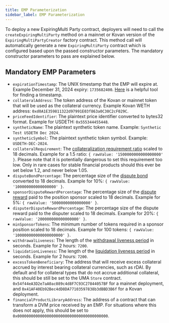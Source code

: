 ```yaml
---
title: EMP Parameterization
sidebar_label: EMP Parameterization
---
```


To deploy a new ExpiringMulti Party contract, deployers will need to call the `createExpiringMultiParty` method on a mainnet or Kovan version of the `ExpiringMultiPartyCreator` factory contract. This method call will automatically generate a new `ExpiringMultiParty` contract which is configured based upon the passed constructor parameters. The mandatory constructor parameters to pass are explained below.

## Mandatory EMP Parameters

- `expirationTimestamp`: The UNIX timestamp that the EMP will expire at. Example December 31, 2024 expiry: `1735682400`. [Here](https://www.unixtimestamp.com/) is a helpful tool for finding a timestamp. 
- `collateralAddress`: The token address of the Kovan or mainnet token that will be used as the collateral currency. Example Kovan WETH address: `0xd0A1E359811322d97991E03f863a0C30C2cF029C`.
- `priceFeedIdentifier`: The plaintext price identifier converted to bytes32 format. Example for USDETH: `0x555344455448`.
- `syntheticName`: The plaintext synthetic token name. Example: `Synthetic Test USDETH Dec 2024`.
- `syntheticSymbol`: The plaintext synthetic token symbol. Example: `USDETH-DEC-2024`.
- `collateralRequirement`: The [collateralization requirement ratio](https://docs.umaproject.org/synthetic-tokens/glossary#collateralization-requirement) scaled to 18 decimals. Example for a 1.5 ratio: `{ rawValue: '1500000000000000000' }`. Please note that it is potentially dangerous to set this requirement too low. Only in rare cases for stable financial products should this ever be set below 1.2, and never below 1.05. 
- `disputeBondPercentage`: The percentage size of the [dispute bond](https://docs.umaproject.org/synthetic-tokens/explainer#liquidation-and-dispute) converted to 18 decimals. Example for 10%: `{ rawValue: '100000000000000000' }`.
- `sponsorDisputeRewardPercentage`: The percentage size of the [dispute reward](https://docs.umaproject.org/synthetic-tokens/explainer#liquidation-and-dispute) paid to the position sponsor scaled to 18 decimals. Example for 5%: `{ rawValue: '50000000000000000' }`.
- `disputerDisputeRewardPercentage`: The percentage size of the dispute reward paid to the disputer scaled to 18 decimals. Example for 20%: `{ rawValue: '200000000000000000' }`.
- `minSponsorTokens`: The minimum number of tokens required in a sponsor position scaled to 18 decimals. Example for 100 tokens: `{ rawValue: '100000000000000000000' }`.
- `withdrawalLiveness`: The length of the [withdrawal liveness period](https://docs.umaproject.org/synthetic-tokens/glossary#withdrawal-liveness-period) in seconds. Example for 2 hours: `7200`.
- `liquidationLiveness`: The length of the [liquidation liveness period](https://docs.umaproject.org/synthetic-tokens/glossary#liquidation-liveness-period) in seconds. Example for 2 hours: `7200`.
- `excessTokenBeneficiary`: The address that will receive excess collateral accrued by interest bearing collateral currencies, such as rDAI. By default and for collateral types that do not accrue additional collateral, this should be still be set to the UMA `Store` contract. `0x54f44eA3D2e7aA0ac089c4d8F7C93C27844057BF` for a mainnet deployment, and `0x41AF40Eb92Bec4dD8DA77103597838b3dBBD3B6f` for a Kovan deployment.
- `financialProductLibraryAddress`: The address of a contract that can transform a DVM price received by an EMP. For situations where this does not apply, this should be set to `0x0000000000000000000000000000000000000000`.

